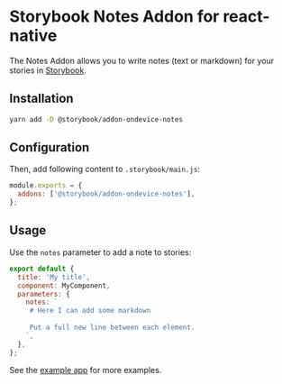 # Storybook Notes Addon for react-native

The Notes Addon allows you to write notes (text or markdown) for your stories in [Storybook](https://storybook.js.org).

## Installation

```sh
yarn add -D @storybook/addon-ondevice-notes
```

## Configuration

Then, add following content to `.storybook/main.js`:

```js
module.exports = {
  addons: ['@storybook/addon-ondevice-notes'],
};
```

## Usage

Use the `notes` parameter to add a note to stories:

```js
export default {
  title: 'My title',
  component: MyComponent,
  parameters: {
    notes: `
     # Here I can add some markdown
     
     Put a full new line between each element.
    `,
  },
};
```

See the [example app](../../examples/expo-example) for more examples.
